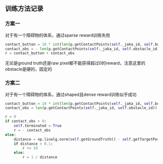 训练方法记录
 -------

### 方案一
 
对于有一个障碍物的体系，通过sparse reward训练失败

``` python
contact_button = 10 * int(len(p.getContactPoints(self._jaka_id, self.button_uid)) > 0)
contact_obs = - len(p.getContactPoints(self._jaka_id, self.obstacle_id))
r = contact_button + contact_obs
```
无论是ground truth还是raw pixel都不能获得超过0的reward，注意这里的obstacle是硬的，固定的

### 方案二
 
对于有一个障碍物的体系，通过shaped且dense reward训练似乎成功

``` python
contact_button = 10 * int(len(p.getContactPoints(self._jaka_id, self.button_uid)) > 0)
contact_obs = len(p.getContactPoints(self._jaka_id, self.obstacle_id))

r = 0
if contact_obs > 0:
    self.terminated = True
    r = - contact_obs
else:
    distance = np.linalg.norm(self.getGroundTruth() - self.getTargetPos())
    if distance < 0.1:
        r += 10
    else:
        r = 1 / distance
```
